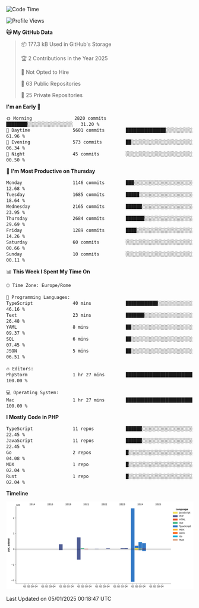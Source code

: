<!--START_SECTION:waka-->
![Code Time](http://img.shields.io/badge/Code%20Time-5%2C530%20hrs%2023%20mins-blue)

![Profile Views](http://img.shields.io/badge/Profile%20Views-0-blue)

**🐱 My GitHub Data** 

> 📦 177.3 kB Used in GitHub's Storage 
 > 
> 🏆 2 Contributions in the Year 2025
 > 
> 🚫 Not Opted to Hire
 > 
> 📜 63 Public Repositories 
 > 
> 🔑 25 Private Repositories 
 > 
**I'm an Early 🐤** 

```text
🌞 Morning                2820 commits        ████████░░░░░░░░░░░░░░░░░   31.20 % 
🌆 Daytime                5601 commits        ███████████████░░░░░░░░░░   61.96 % 
🌃 Evening                573 commits         ██░░░░░░░░░░░░░░░░░░░░░░░   06.34 % 
🌙 Night                  45 commits          ░░░░░░░░░░░░░░░░░░░░░░░░░   00.50 % 
```
📅 **I'm Most Productive on Thursday** 

```text
Monday                   1146 commits        ███░░░░░░░░░░░░░░░░░░░░░░   12.68 % 
Tuesday                  1685 commits        █████░░░░░░░░░░░░░░░░░░░░   18.64 % 
Wednesday                2165 commits        ██████░░░░░░░░░░░░░░░░░░░   23.95 % 
Thursday                 2684 commits        ███████░░░░░░░░░░░░░░░░░░   29.69 % 
Friday                   1289 commits        ████░░░░░░░░░░░░░░░░░░░░░   14.26 % 
Saturday                 60 commits          ░░░░░░░░░░░░░░░░░░░░░░░░░   00.66 % 
Sunday                   10 commits          ░░░░░░░░░░░░░░░░░░░░░░░░░   00.11 % 
```


📊 **This Week I Spent My Time On** 

```text
🕑︎ Time Zone: Europe/Rome

💬 Programming Languages: 
TypeScript               40 mins             ████████████░░░░░░░░░░░░░   46.16 % 
Text                     23 mins             ███████░░░░░░░░░░░░░░░░░░   26.48 % 
YAML                     8 mins              ██░░░░░░░░░░░░░░░░░░░░░░░   09.37 % 
SQL                      6 mins              ██░░░░░░░░░░░░░░░░░░░░░░░   07.45 % 
JSON                     5 mins              ██░░░░░░░░░░░░░░░░░░░░░░░   06.51 % 

🔥 Editors: 
PhpStorm                 1 hr 27 mins        █████████████████████████   100.00 % 

💻 Operating System: 
Mac                      1 hr 27 mins        █████████████████████████   100.00 % 
```

**I Mostly Code in PHP** 

```text
TypeScript               11 repos            ██████░░░░░░░░░░░░░░░░░░░   22.45 % 
JavaScript               11 repos            ██████░░░░░░░░░░░░░░░░░░░   22.45 % 
Go                       2 repos             █░░░░░░░░░░░░░░░░░░░░░░░░   04.08 % 
MDX                      1 repo              █░░░░░░░░░░░░░░░░░░░░░░░░   02.04 % 
Rust                     1 repo              █░░░░░░░░░░░░░░░░░░░░░░░░   02.04 % 
```



**Timeline**

![Lines of Code chart](https://raw.githubusercontent.com/frnwtr/frnwtr/main/assets/bar_graph.png)


 Last Updated on 05/01/2025 00:18:47 UTC
<!--END_SECTION:waka-->